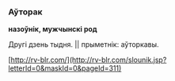 ### Аўторак
**назоўнік, мужчынскі род**

Другі дзень тыдня. || прыметнік: аўторкавы.

<a rel="author">[http://rv-blr.com/](http://rv-blr.com/slounik.jsp?letterId=0&maskId=0&pageId=311)</a>

